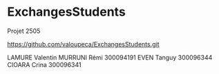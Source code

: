 # ExchangesStudents
Projet 2505

https://github.com/valoupeca/ExchangesStudents.git


LAMURE Valentin
MURRUNI Rémi  300094191
EVEN Tanguy  300096344
CIOARA Crina 300096341

